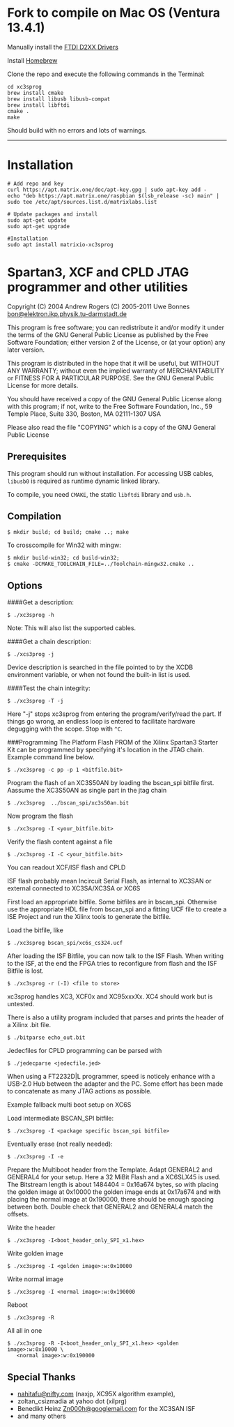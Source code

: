 
# Fork to compile on Mac OS (Ventura 13.4.1)

Manually install the [FTDI D2XX Drivers](https://ftdichip.com/drivers/d2xx-drivers/)

Install [Homebrew](https://brew.sh/)

Clone the repo and execute the following commands in the Terminal:

```
cd xc3sprog
brew install cmake
brew install libusb libusb-compat
brew install libftdi
cmake .
make
```

Should build with no errors and lots of warnings.

***

# Installation
```
# Add repo and key
curl https://apt.matrix.one/doc/apt-key.gpg | sudo apt-key add -
echo "deb https://apt.matrix.one/raspbian $(lsb_release -sc) main" | sudo tee /etc/apt/sources.list.d/matrixlabs.list

# Update packages and install
sudo apt-get update
sudo apt-get upgrade

#Installation
sudo apt install matrixio-xc3sprog

```

# Spartan3, XCF and CPLD JTAG programmer and other utilities

Copyright (C) 2004 Andrew Rogers
          (C) 2005-2011 Uwe Bonnes bon@elektron.ikp.physik.tu-darmstadt.de

This program is free software; you can redistribute it and/or modify
it under the terms of the GNU General Public License as published by
the Free Software Foundation; either version 2 of the License, or
(at your option) any later version.

This program is distributed in the hope that it will be useful,
but WITHOUT ANY WARRANTY; without even the implied warranty of
MERCHANTABILITY or FITNESS FOR A PARTICULAR PURPOSE.  See the
GNU General Public License for more details.

You should have received a copy of the GNU General Public License
along with this program; if not, write to the Free Software
Foundation, Inc., 59 Temple Place, Suite 330, Boston, MA  02111-1307  USA 

Please also read the file "COPYING" which is a copy of the GNU General
Public License

## Prerequisites
This program should run without installation. For accessing USB cables, `libusb0`
is required as runtime dynamic linked library.

To compile, you need `CMAKE`, the static `libftdi` library and `usb.h`. 

## Compilation

```
$ mkdir build; cd build; cmake ..; make
```
To crosscompile for Win32 with mingw:

```
$ mkdir build-win32; cd build-win32; 
$ cmake -DCMAKE_TOOLCHAIN_FILE=../Toolchain-mingw32.cmake ..
```

## Options

####Get a description:
```
$ ./xc3sprog -h
```
Note: This will also list the supported cables.

####Get a chain description:
```
$ ./xcs3prog -j
```
Device description is searched in the file pointed to by the XCDB environment 
variable, or when not found the built-in list is used.

####Test the chain integrity:
```
$ ./xc3sprog -T -j
```
Here "-j" stops xc3sprog from entering the program/verify/read the part. If
things go wrong, an endless loop is entered to facilitate hardware degugging
with the scope.
Stop with `^C`.

###Programming
The Platform Flash PROM of the Xilinx Spartan3 Starter Kit can be programmed
by specifying it's location in the JTAG chain. Example command line below.
```
$ ./xc3sprog -c pp -p 1 <bitfile.bit>
```
Program the flash of an XC3S50AN by loading the bscan_spi bitfile
first. Aassume the XC3S50AN as single part in the jtag chain
```
$ ./xc3sprog  ../bscan_spi/xc3s50an.bit
```
Now program the flash
```
$ ./xc3sprog -I <your_bitfile.bit>
```
Verify the flash content against a file
```
$ ./xc3sprog -I -C <your_bitfile.bit>
```
You can readout XCF/ISF flash and CPLD

ISF flash probably mean Incircuit Serial Flash, as internal to XC3SAN or 
external connected to XC3SA/XC3SA or XC6S

First load an appropriate bitfile. Some bitfiles are in bscan_spi. Otherwise
use the appropriate HDL file from bscan_spi and a fitting UCF file to create
a ISE Project and run the Xilinx tools to generate the bitfile.

Load the bitfile, like
```
$ ./xc3sprog bscan_spi/xc6s_cs324.ucf
```
After loading the ISF Bitfile, you can now talk to the ISF Flash. When 
writing to the ISF, at the end the FPGA tries to reconfigure from flash
and the ISF Bitfile is lost.
```
$ ./xc3sprog -r (-I) <file to store>
```
xc3sprog handles XC3, XCF0x and XC95xxxXx. XC4 should work but is untested.

There is also a utility program included that parses and prints the header
of a Xilinx .bit file.
```
$ ./bitparse echo_out.bit
```
Jedecfiles for CPLD programming can be parsed with
```
$ ./jedecparse <jedecfile.jed>
```
When using a FT2232D|L programmer, speed is noticely enhance with a USB-2.0 
Hub between the adapter and the PC. Some effort has been made to concatenate 
as many JTAG actions as possible.

Example fallback multi boot setup on XC6S

Load intermediate BSCAN_SPI bitfile:
```
$ ./xc3sprog -I <package specific bscan_spi bitfile>
```
Eventually erase (not really needed):
```
$ ./xc3sprog -I -e
```

Prepare the Multiboot header from the Template. Adapt GENERAL2 and GENERAL4 for
your setup. Here a 32 MiBit Flash and a XC6SLX45 is used. The Bitstream length
is about 1484404 = 0x16a674 bytes, so with placing the golden image at 0x10000 
the golden image ends at 0x17a674 and with placing the normal image at 0x190000,
there should be enough spacing between both. Double check that GENERAL2 and 
GENERAL4 match the offsets.

Write the header
```
$ ./xc3sprog -I<boot_header_only_SPI_x1.hex> 
```

Write golden image
```
$ ./xc3sprog -I <golden image>:w:0x10000
```
 
Write normal image
```
$ ./xc3sprog -I <normal image>:w:0x190000
```

Reboot
```
$ ./xc3sprog -R
```

All all in one
```
$ ./xc3sprog -R -I<boot_header_only_SPI_x1.hex> <golden image>:w:0x10000 \
   <normal image>:w:0x190000
```

## Special Thanks

* nahitafu@nifty.com (naxjp, XC95X algorithm example),
* zoltan_csizmadia at yahoo dot (xilprg)
* Benedikt Heinz <Zn000h@googlemail.com> for the XC3SAN ISF 
* and many others
